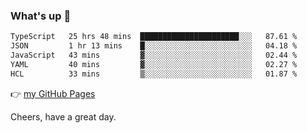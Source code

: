 ### What's up 👋

<!--START_SECTION:waka-->

```txt
TypeScript   25 hrs 48 mins  ██████████████████████░░░   87.61 %
JSON         1 hr 13 mins    █░░░░░░░░░░░░░░░░░░░░░░░░   04.18 %
JavaScript   43 mins         ▓░░░░░░░░░░░░░░░░░░░░░░░░   02.44 %
YAML         40 mins         ▓░░░░░░░░░░░░░░░░░░░░░░░░   02.27 %
HCL          33 mins         ▒░░░░░░░░░░░░░░░░░░░░░░░░   01.87 %
```

<!--END_SECTION:waka-->

👉 [my GitHub Pages](https://ykzhukian.github.io)

Cheers, have a great day.

